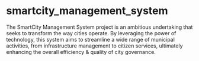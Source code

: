 # smartcity_management_system
The SmartCity Management System project is an ambitious undertaking that seeks to transform the way cities operate. By leveraging the power of technology, this system aims to streamline a wide range of municipal activities, from infrastructure management to citizen services, ultimately enhancing the overall efficiency &amp; quality of city governance.
